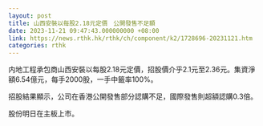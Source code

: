 ```yaml
---
layout: post
title: 山西安裝以每股2.18元定價　公開發售不足額
date: 2023-11-21 09:47:43.000000000 +08:00
link: https://news.rthk.hk/rthk/ch/component/k2/1728696-20231121.htm
categories: rthk
---
```


内地工程承包商山西安裝以每股2.18元定價，招股價介乎2.1元至2.36元。集資淨額6.54億元，每手2000股，一手中籤率100%。

招股結果顯示，公司在香港公開發售部分認購不足，國際發售則超額認購0.3倍。

股份明日在主板上市。
